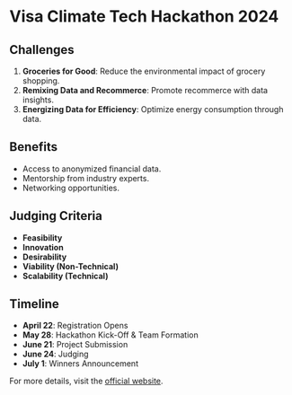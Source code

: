# Visa Climate Tech Hackathon 2024

## Challenges

1. **Groceries for Good**: Reduce the environmental impact of grocery shopping.
2. **Remixing Data and Recommerce**: Promote recommerce with data insights.
3. **Energizing Data for Efficiency**: Optimize energy consumption through data.

## Benefits

- Access to anonymized financial data.
- Mentorship from industry experts.
- Networking opportunities.

## Judging Criteria

- **Feasibility**
- **Innovation**
- **Desirability**
- **Viability (Non-Technical)**
- **Scalability (Technical)**

## Timeline

- **April 22**: Registration Opens
- **May 28**: Hackathon Kick-Off & Team Formation
- **June 21**: Project Submission
- **June 24**: Judging
- **July 1**: Winners Announcement

For more details, visit the [official website](https://visaclimatetechhackathon2024.bemyapp.com/).